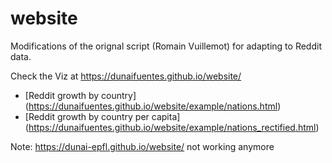 # website

Modifications of the orignal script (Romain Vuillemot) for adapting to Reddit data.

Check the Viz at https://dunaifuentes.github.io/website/ 
* [Reddit growth by country] (https://dunaifuentes.github.io/website/example/nations.html)
* [Reddit growth by country per capita] (https://dunaifuentes.github.io/website/example/nations_rectified.html)



Note: https://dunai-epfl.github.io/website/ not working anymore
